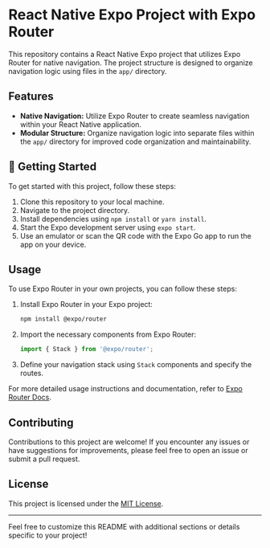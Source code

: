 # React Native Expo Project with Expo Router

This repository contains a React Native Expo project that utilizes Expo Router for native navigation. The project structure is designed to organize navigation logic using files in the `app/` directory.

## Features

- **Native Navigation:** Utilize Expo Router to create seamless navigation within your React Native application.
- **Modular Structure:** Organize navigation logic into separate files within the `app/` directory for improved code organization and maintainability.

## 🚀 Getting Started

To get started with this project, follow these steps:

1. Clone this repository to your local machine.
2. Navigate to the project directory.
3. Install dependencies using `npm install` or `yarn install`.
4. Start the Expo development server using `expo start`.
5. Use an emulator or scan the QR code with the Expo Go app to run the app on your device.

## Usage

To use Expo Router in your own projects, you can follow these steps:

1. Install Expo Router in your Expo project:
   ```bash
   npm install @expo/router
   ```
2. Import the necessary components from Expo Router:
   ```javascript
   import { Stack } from '@expo/router';
   ```
3. Define your navigation stack using `Stack` components and specify the routes.

For more detailed usage instructions and documentation, refer to [Expo Router Docs](https://github.com/expo/router).

## Contributing

Contributions to this project are welcome! If you encounter any issues or have suggestions for improvements, please feel free to open an issue or submit a pull request.

## License

This project is licensed under the [MIT License](LICENSE).

---

Feel free to customize this README with additional sections or details specific to your project!
